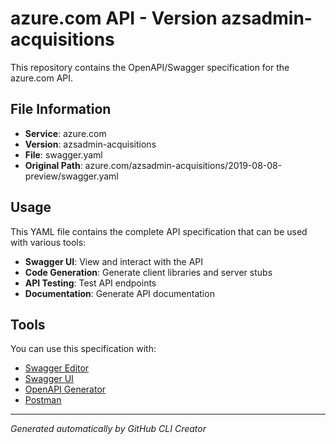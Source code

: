 # azure.com API - Version azsadmin-acquisitions

This repository contains the OpenAPI/Swagger specification for the azure.com API.

## File Information

- **Service**: azure.com
- **Version**: azsadmin-acquisitions
- **File**: swagger.yaml
- **Original Path**: azure.com/azsadmin-acquisitions/2019-08-08-preview/swagger.yaml

## Usage

This YAML file contains the complete API specification that can be used with various tools:

- **Swagger UI**: View and interact with the API
- **Code Generation**: Generate client libraries and server stubs
- **API Testing**: Test API endpoints
- **Documentation**: Generate API documentation

## Tools

You can use this specification with:

- [Swagger Editor](https://editor.swagger.io/)
- [Swagger UI](https://swagger.io/tools/swagger-ui/)
- [OpenAPI Generator](https://openapi-generator.tech/)
- [Postman](https://www.postman.com/)

---

*Generated automatically by GitHub CLI Creator*
